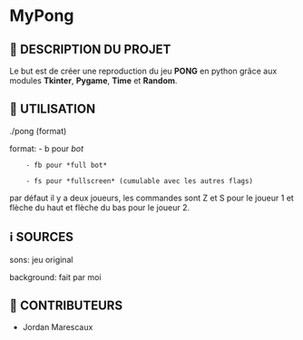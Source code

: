 #         MyPong

## 🧭 DESCRIPTION DU PROJET

Le but est de créer une reproduction du jeu **PONG** en python grâce aux modules **Tkinter**, **Pygame**, **Time** et **Random**.


## 🚀 UTILISATION

./pong (format)

format: - b pour *bot*

        - fb pour *full bot*

        - fs pour *fullscreen* (cumulable avec les autres flags)

par défaut il y a deux joueurs, les commandes sont Z et S pour le joueur 1 et flèche du haut et flèche du bas pour le joueur 2.

## ℹ️ SOURCES

sons: jeu original

background: fait par moi

## 👥 CONTRIBUTEURS

- Jordan Marescaux 
